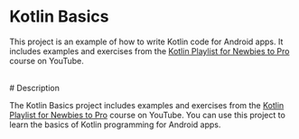  # Kotlin Basics

This project is an example of how to write Kotlin code for Android apps. It includes examples and exercises from the [Kotlin Playlist for Newbies to Pro](https://www.youtube.com/playlist?list=PLQkwcJG4YTCRSQikwhtoApYs9ij_Hc5Z9) course on YouTube.

<br>
# Description
</br>

The Kotlin Basics project includes examples and exercises from the [Kotlin Playlist for Newbies to Pro](https://www.youtube.com/playlist?list=PLQkwcJG4YTCRSQikwhtoApYs9ij_Hc5Z9) course on YouTube. You can use this project to learn the basics of Kotlin programming for Android apps.
 
 
